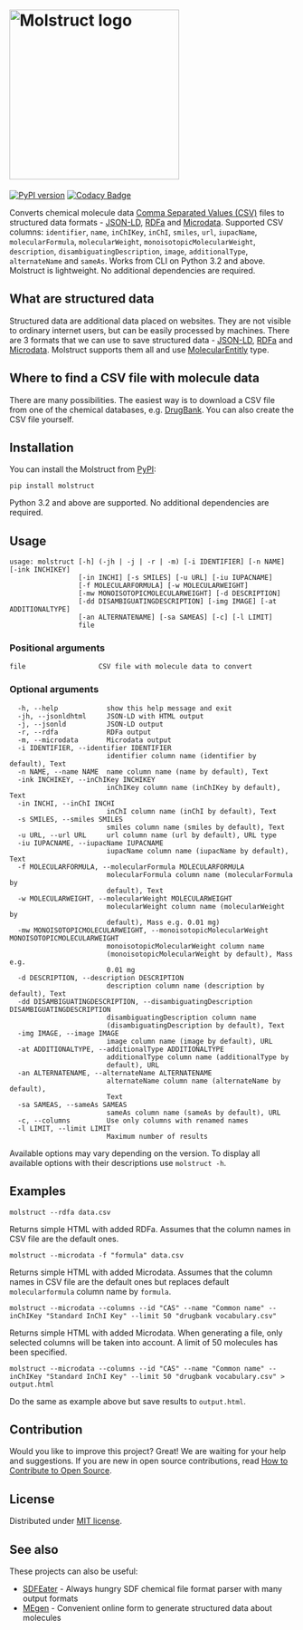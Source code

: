 # <img src="https://raw.githubusercontent.com/lszeremeta/molstruct/master/logo/molstruct.png" alt="Molstruct logo" width="300">

[![PyPI version](https://badge.fury.io/py/molstruct.svg)](https://badge.fury.io/py/molstruct) [![Codacy Badge](https://app.codacy.com/project/badge/Grade/3602c4be20d14be1b750db5a1875263a)](https://www.codacy.com/manual/lszeremeta/molstruct?utm_source=github.com&amp;utm_medium=referral&amp;utm_content=lszeremeta/molstruct&amp;utm_campaign=Badge_Grade)

Converts chemical molecule data [Comma Separated Values (CSV)](https://en.wikipedia.org/wiki/Comma-separated_values) files to structured data formats - [JSON-LD](https://json-ld.org/), [RDFa](http://rdfa.info/) and [Microdata](https://schema.org/docs/gs.html). Supported
CSV columns: `identifier`, `name`, `inChIKey`, `inChI`, `smiles`, `url`, `iupacName`, `molecularFormula`, `molecularWeight`, `monoisotopicMolecularWeight`, `description`, `disambiguatingDescription`, `image`, `additionalType`, `alternateName` and `sameAs`.  Works from CLI on Python 3.2 and above. Molstruct is lightweight. No additional dependencies are required.

## What are structured data

Structured data are additional data placed on websites. They are not visible to ordinary internet users, but can be easily processed by machines. There are 3 formats that we can use to save structured data - [JSON-LD](https://json-ld.org/), [RDFa](http://rdfa.info/) and [Microdata](https://www.w3.org/TR/microdata/). Molstruct supports them all and use [MolecularEntitly](https://bioschemas.org/types/MolecularEntity/) type.

## Where to find a CSV file with molecule data

There are many possibilities. The easiest way is to download a CSV file from one of the chemical databases, e.g. [DrugBank](https://www.drugbank.ca/releases/latest#open-data). You can also create the CSV file yourself.

## Installation

You can install the Molstruct from [PyPI](https://pypi.org/project/molstruct/):

    pip install molstruct

Python 3.2 and above are supported. No additional dependencies are required.

## Usage

    usage: molstruct [-h] (-jh | -j | -r | -m) [-i IDENTIFIER] [-n NAME] [-ink INCHIKEY]
                     [-in INCHI] [-s SMILES] [-u URL] [-iu IUPACNAME]
                     [-f MOLECULARFORMULA] [-w MOLECULARWEIGHT]
                     [-mw MONOISOTOPICMOLECULARWEIGHT] [-d DESCRIPTION]
                     [-dd DISAMBIGUATINGDESCRIPTION] [-img IMAGE] [-at ADDITIONALTYPE]
                     [-an ALTERNATENAME] [-sa SAMEAS] [-c] [-l LIMIT]
                     file

### Positional arguments

    file                  CSV file with molecule data to convert

### Optional arguments

      -h, --help            show this help message and exit
      -jh, --jsonldhtml     JSON-LD with HTML output
      -j, --jsonld          JSON-LD output
      -r, --rdfa            RDFa output
      -m, --microdata       Microdata output
      -i IDENTIFIER, --identifier IDENTIFIER
                            identifier column name (identifier by default), Text
      -n NAME, --name NAME  name column name (name by default), Text
      -ink INCHIKEY, --inChIKey INCHIKEY
                            inChIKey column name (inChIKey by default), Text
      -in INCHI, --inChI INCHI
                            inChI column name (inChI by default), Text
      -s SMILES, --smiles SMILES
                            smiles column name (smiles by default), Text
      -u URL, --url URL     url column name (url by default), URL type
      -iu IUPACNAME, --iupacName IUPACNAME
                            iupacName column name (iupacName by default), Text
      -f MOLECULARFORMULA, --molecularFormula MOLECULARFORMULA
                            molecularFormula column name (molecularFormula by
                            default), Text
      -w MOLECULARWEIGHT, --molecularWeight MOLECULARWEIGHT
                            molecularWeight column name (molecularWeight by
                            default), Mass e.g. 0.01 mg)
      -mw MONOISOTOPICMOLECULARWEIGHT, --monoisotopicMolecularWeight MONOISOTOPICMOLECULARWEIGHT
                            monoisotopicMolecularWeight column name
                            (monoisotopicMolecularWeight by default), Mass e.g.
                            0.01 mg
      -d DESCRIPTION, --description DESCRIPTION
                            description column name (description by default), Text
      -dd DISAMBIGUATINGDESCRIPTION, --disambiguatingDescription DISAMBIGUATINGDESCRIPTION
                            disambiguatingDescription column name
                            (disambiguatingDescription by default), Text
      -img IMAGE, --image IMAGE
                            image column name (image by default), URL
      -at ADDITIONALTYPE, --additionalType ADDITIONALTYPE
                            additionalType column name (additionalType by
                            default), URL
      -an ALTERNATENAME, --alternateName ALTERNATENAME
                            alternateName column name (alternateName by default),
                            Text
      -sa SAMEAS, --sameAs SAMEAS
                            sameAs column name (sameAs by default), URL
      -c, --columns         Use only columns with renamed names
      -l LIMIT, --limit LIMIT
                            Maximum number of results

Available options may vary depending on the version. To display all available options with their descriptions use ``molstruct -h``.

## Examples

    molstruct --rdfa data.csv
Returns simple HTML with added RDFa. Assumes that the column names in CSV file are the default ones.

    molstruct --microdata -f "formula" data.csv
Returns simple HTML with added Microdata. Assumes that the column names in CSV file are the default ones but replaces default `molecularformula` column name by `formula`.

    molstruct --microdata --columns --id "CAS" --name "Common name" --inChIKey "Standard InChI Key" --limit 50 "drugbank vocabulary.csv"
Returns simple HTML with added Microdata. When generating a file, only selected columns will be taken into account. A limit of 50 molecules has been specified.

    molstruct --microdata --columns --id "CAS" --name "Common name" --inChIKey "Standard InChI Key" --limit 50 "drugbank vocabulary.csv" > output.html
Do the same as example above but save results to `output.html`.

## Contribution

Would you like to improve this project? Great! We are waiting for your help and suggestions. If you are new in open source contributions, read [How to Contribute to Open Source](https://opensource.guide/how-to-contribute/).

## License

Distributed under [MIT license](https://github.com/lszeremeta/molstruct/blob/master/LICENSE).

## See also

These projects can also be useful:

* [SDFEater](https://github.com/lszeremeta/SDFEater) - Always hungry SDF chemical file format parser with many output formats
* [MEgen](https://github.com/domel/MEgen) - Convenient online form to generate structured data about molecules
